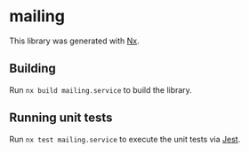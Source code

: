 # mailing

This library was generated with [Nx](https://nx.dev).

## Building

Run `nx build mailing.service` to build the library.

## Running unit tests

Run `nx test mailing.service` to execute the unit tests via [Jest](https://jestjs.io).
